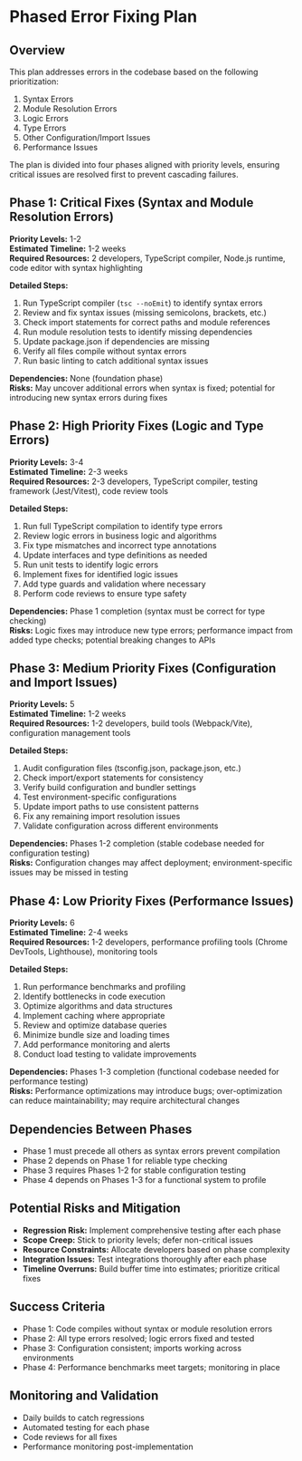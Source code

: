 # Phased Error Fixing Plan

## Overview
This plan addresses errors in the codebase based on the following prioritization:
1. Syntax Errors
2. Module Resolution Errors
3. Logic Errors
4. Type Errors
5. Other Configuration/Import Issues
6. Performance Issues

The plan is divided into four phases aligned with priority levels, ensuring critical issues are resolved first to prevent cascading failures.

## Phase 1: Critical Fixes (Syntax and Module Resolution Errors)
**Priority Levels:** 1-2  
**Estimated Timeline:** 1-2 weeks  
**Required Resources:** 2 developers, TypeScript compiler, Node.js runtime, code editor with syntax highlighting  

**Detailed Steps:**
1. Run TypeScript compiler (`tsc --noEmit`) to identify syntax errors
2. Review and fix syntax issues (missing semicolons, brackets, etc.)
3. Check import statements for correct paths and module references
4. Run module resolution tests to identify missing dependencies
5. Update package.json if dependencies are missing
6. Verify all files compile without syntax errors
7. Run basic linting to catch additional syntax issues

**Dependencies:** None (foundation phase)  
**Risks:** May uncover additional errors when syntax is fixed; potential for introducing new syntax errors during fixes

## Phase 2: High Priority Fixes (Logic and Type Errors)
**Priority Levels:** 3-4  
**Estimated Timeline:** 2-3 weeks  
**Required Resources:** 2-3 developers, TypeScript compiler, testing framework (Jest/Vitest), code review tools  

**Detailed Steps:**
1. Run full TypeScript compilation to identify type errors
2. Review logic errors in business logic and algorithms
3. Fix type mismatches and incorrect type annotations
4. Update interfaces and type definitions as needed
5. Run unit tests to identify logic errors
6. Implement fixes for identified logic issues
7. Add type guards and validation where necessary
8. Perform code reviews to ensure type safety

**Dependencies:** Phase 1 completion (syntax must be correct for type checking)  
**Risks:** Logic fixes may introduce new type errors; performance impact from added type checks; potential breaking changes to APIs

## Phase 3: Medium Priority Fixes (Configuration and Import Issues)
**Priority Levels:** 5  
**Estimated Timeline:** 1-2 weeks  
**Required Resources:** 1-2 developers, build tools (Webpack/Vite), configuration management tools  

**Detailed Steps:**
1. Audit configuration files (tsconfig.json, package.json, etc.)
2. Check import/export statements for consistency
3. Verify build configuration and bundler settings
4. Test environment-specific configurations
5. Update import paths to use consistent patterns
6. Fix any remaining import resolution issues
7. Validate configuration across different environments

**Dependencies:** Phases 1-2 completion (stable codebase needed for configuration testing)  
**Risks:** Configuration changes may affect deployment; environment-specific issues may be missed in testing

## Phase 4: Low Priority Fixes (Performance Issues)
**Priority Levels:** 6  
**Estimated Timeline:** 2-4 weeks  
**Required Resources:** 1-2 developers, performance profiling tools (Chrome DevTools, Lighthouse), monitoring tools  

**Detailed Steps:**
1. Run performance benchmarks and profiling
2. Identify bottlenecks in code execution
3. Optimize algorithms and data structures
4. Implement caching where appropriate
5. Review and optimize database queries
6. Minimize bundle size and loading times
7. Add performance monitoring and alerts
8. Conduct load testing to validate improvements

**Dependencies:** Phases 1-3 completion (functional codebase needed for performance testing)  
**Risks:** Performance optimizations may introduce bugs; over-optimization can reduce maintainability; may require architectural changes

## Dependencies Between Phases
- Phase 1 must precede all others as syntax errors prevent compilation
- Phase 2 depends on Phase 1 for reliable type checking
- Phase 3 requires Phases 1-2 for stable configuration testing
- Phase 4 depends on Phases 1-3 for a functional system to profile

## Potential Risks and Mitigation
- **Regression Risk:** Implement comprehensive testing after each phase
- **Scope Creep:** Stick to priority levels; defer non-critical issues
- **Resource Constraints:** Allocate developers based on phase complexity
- **Integration Issues:** Test integrations thoroughly after each phase
- **Timeline Overruns:** Build buffer time into estimates; prioritize critical fixes

## Success Criteria
- Phase 1: Code compiles without syntax or module resolution errors
- Phase 2: All type errors resolved; logic errors fixed and tested
- Phase 3: Configuration consistent; imports working across environments
- Phase 4: Performance benchmarks meet targets; monitoring in place

## Monitoring and Validation
- Daily builds to catch regressions
- Automated testing for each phase
- Code reviews for all fixes
- Performance monitoring post-implementation